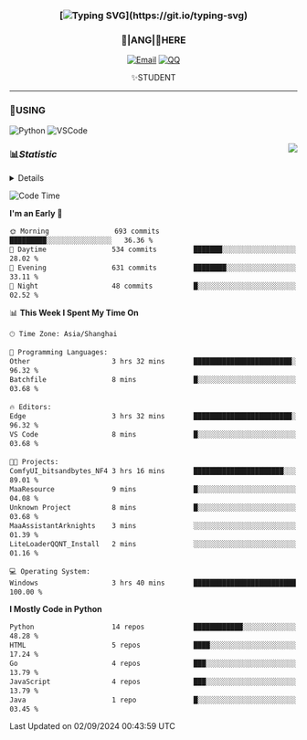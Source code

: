 <div align="center">


### [![Typing SVG](https://readme-typing-svg.herokuapp.com?size=25&duration=2500&color=8C43EA&vCenter=true&width=200&height=40&lines=%F0%9F%8C%B1ANGJustinl%F0%9F%8C%B1+!)](https://git.io/typing-svg)


### 🥛|**ANG**|🥛HERE



[![Email](https://img.shields.io/badge/Email-ANGJustin@163.com-6A5ACD?style=flat-square&logoColor=fff)](mailto:ANGJustinl@163.com)
[![QQ](https://img.shields.io/badge/QQ-77139032-98FB98?style=flat-square&logoColor=fff)](https://qm.qq.com/cgi-bin/qm/qr?k=mcs-cON_aPNfc3hO8-H7lWJHDX-5nKr7&noverify=0)




✨STUDENT 

</div>

---

### 🎨USING

![Python](https://img.shields.io/badge/-Python-blue?style=flat-square&logo=Python&logoColor=fff)
![VSCode](https://img.shields.io/badge/-VSCode-blue?style=flat-square&logo=visualstudiocode&logoColor=fff)


<a href="#">
  <img align="right" src="https://github-readme-stats.vercel.app/api?username=ANGJustinl&count_private=true&show_icons=true&hide_border=true&bg_color=15,f2f7fd,E0EAFC" />
</a>




### 📊*Statistic* 

<details>

<p align="center">
   <img src="github-metrics.svg" alt="typing-svg">
</p>

[![Github activity graph](https://github-readme-activity-graph.angforever.top/graph?username=ANGJustinl&theme=dracula)](https://github.com/ANGJustinl/ANGJustinl)
![image](https://github.com/ANGJustinl/ANGJustinl/assets/96008766/f6c957b8-b907-482a-8804-4c1f944d4b60)
</details>

<!--START_SECTION:waka-->
![Code Time](http://img.shields.io/badge/Code%20Time-251%20hrs%2045%20mins-blue)

**I'm an Early 🐤** 

```text
🌞 Morning                693 commits         █████████░░░░░░░░░░░░░░░░   36.36 % 
🌆 Daytime                534 commits         ███████░░░░░░░░░░░░░░░░░░   28.02 % 
🌃 Evening                631 commits         ████████░░░░░░░░░░░░░░░░░   33.11 % 
🌙 Night                  48 commits          █░░░░░░░░░░░░░░░░░░░░░░░░   02.52 % 
```


📊 **This Week I Spent My Time On** 

```text
🕑︎ Time Zone: Asia/Shanghai

💬 Programming Languages: 
Other                    3 hrs 32 mins       ████████████████████████░   96.32 % 
Batchfile                8 mins              █░░░░░░░░░░░░░░░░░░░░░░░░   03.68 % 

🔥 Editors: 
Edge                     3 hrs 32 mins       ████████████████████████░   96.32 % 
VS Code                  8 mins              █░░░░░░░░░░░░░░░░░░░░░░░░   03.68 % 

🐱‍💻 Projects: 
ComfyUI_bitsandbytes_NF4 3 hrs 16 mins       ██████████████████████░░░   89.01 % 
MaaResource              9 mins              █░░░░░░░░░░░░░░░░░░░░░░░░   04.08 % 
Unknown Project          8 mins              █░░░░░░░░░░░░░░░░░░░░░░░░   03.68 % 
MaaAssistantArknights    3 mins              ░░░░░░░░░░░░░░░░░░░░░░░░░   01.39 % 
LiteLoaderQQNT_Install   2 mins              ░░░░░░░░░░░░░░░░░░░░░░░░░   01.16 % 

💻 Operating System: 
Windows                  3 hrs 40 mins       █████████████████████████   100.00 % 
```

**I Mostly Code in Python** 

```text
Python                   14 repos            ████████████░░░░░░░░░░░░░   48.28 % 
HTML                     5 repos             ████░░░░░░░░░░░░░░░░░░░░░   17.24 % 
Go                       4 repos             ███░░░░░░░░░░░░░░░░░░░░░░   13.79 % 
JavaScript               4 repos             ███░░░░░░░░░░░░░░░░░░░░░░   13.79 % 
Java                     1 repo              █░░░░░░░░░░░░░░░░░░░░░░░░   03.45 % 
```




 Last Updated on 02/09/2024 00:43:59 UTC
<!--END_SECTION:waka-->
